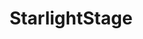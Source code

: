 ---
title: StarlightStage
crosslinks:
- SideMLiveonStage
- idolmaster
- grandorder
- SchoolIdolFestival
- all
- BanGDream
- place
- yaraon
---